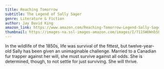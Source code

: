 ```yaml
---
title: Reaching Tomorrow
subtitle: The Legend of Sally Sager
genre: Literature & Fiction
author: Jay David King
amazon_link: https://www.amazon.com/Reaching-Tomorrow-Legend-Sally-Sager/dp/1648955703/ref=tmm_pap_swatch_0?_encoding=UTF8&qid=1642919087&sr=8-1
thumbnail: https://images-na.ssl-images-amazon.com/images/I/711SWUWnbSL.jpg
---
```

In the wildlife of the 1850s, life was survival of the fittest, but twelve-year-old Sally has been given an unimaginable challenge. Married to a Canadian fur trapper against her will, she must survive against all odds. She is determined, though, to not settle for just surviving. She will thrive.